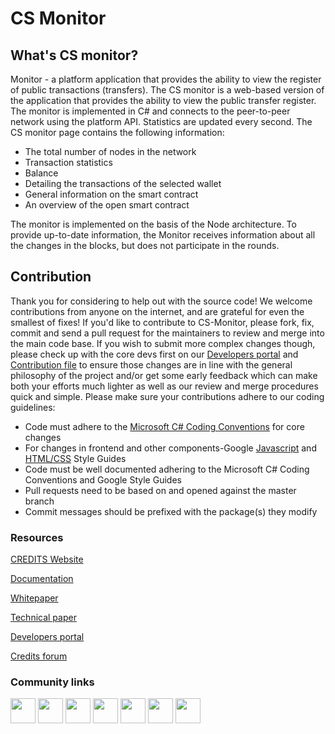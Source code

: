<h1>CS Monitor</h1>
<h2>What's CS monitor?</h2>
<p>Monitor - a platform application that provides the ability to view the register of public transactions (transfers).
The CS monitor is a web-based version of the application that provides the ability to view the public transfer register. The monitor is implemented in C# and connects to the peer-to-peer network using the platform API. Statistics are updated every second.
The CS monitor page contains the following information:</p>
<ul>
<li>The total number of nodes in the network</li>
<li>Transaction statistics</li>
<li>Balance</li>
<li>Detailing the transactions of the selected wallet</li>
<li>General information on the smart contract</li>
<li>An overview of the open smart contract</li>
</ul>
<p>The monitor is implemented on the basis of the Node architecture. To provide up-to-date information, the Monitor receives information about all the changes in the blocks, but does not participate in the rounds.</p>
<h2>Contribution</h2>
<p>Thank you for considering to help out with the source code! We welcome contributions from anyone on the internet, and are grateful for even the smallest of fixes!
If you'd like to contribute to CS-Monitor, please fork, fix, commit and send a pull request for the maintainers to review and merge into the main code base. If you wish to submit more complex changes though, please check up with the core devs first on our <a href="https://developers.credits.com/">Developers portal</a> and <a href="https://github.com/CREDITSCOM/Documentation/blob/master/Contribution.md"> Contribution file</a> to ensure those changes are in line with the general philosophy of the project and/or get some early feedback which can make both your efforts much lighter as well as our review and merge procedures quick and simple.
Please make sure your contributions adhere to our coding guidelines:</p>
<ul>
<li>Code must adhere to the <a href="https://docs.microsoft.com/en-us/dotnet/csharp/programming-guide/inside-a-program/coding-conventions">Microsoft C# Coding Conventions</a> for core changes</li>
<li> For changes in frontend and other components-Google <a href="https://google.github.io/styleguide/jsguide.html">Javascript</a> and <a href="https://google.github.io/styleguide/htmlcssguide.html"> HTML/CSS</a> Style Guides</li>
<li>Code must be well documented adhering to the Microsoft C# Coding Conventions and Google Style Guides</li>
<li>Pull requests need to be based on and opened against the master branch</li>
<li>Commit messages should be prefixed with the package(s) they modify</li>
</ul>
<h3>Resources</h3>

<a href="https://credits.com//">CREDITS Website</a>

<a href="https://github.com/CREDITSCOM/DOCUMENTATION">Documentation</a>

<a href="https://credits.com/Content/Docs/TechnicalWhitePaperCREDITSEng.pdf">Whitepaper</a>

<a href="https://credits.com/Content/Docs/TechnicalPaperENG.pdf">Technical paper</a>

<a href="https://developers.credits.com/">Developers portal</a>

<a href="http://forum.credits.com/">Credits forum</a>
<h3>Community links</h3>
   <a href="https://t.me/creditscom"><img src ="https://simpleicons.org/icons/telegram.svg" height=40 widht=40 ></a>
   <a href="https://twitter.com/creditscom"><img src ="https://simpleicons.org/icons/twitter.svg" height=40 widht=40 ></a>
   <a href="https://www.reddit.com/r/CreditsOfficial/"><img src ="https://simpleicons.org/icons/reddit.svg" height=40 widht=40></a> 
   <a href="https://medium.com/@credits"><img src="https://simpleicons.org/icons/medium.svg" height=40 widht=40></a>
   <a href="https://www.instagram.com/credits_com/"><img src="https://simpleicons.org/icons/facebook.svg" height=40 widht=40></a>
   <a href="https://www.facebook.com/creditscom"><img src="https://simpleicons.org/icons/instagram.svg" height=40 widht=40></a>
   <a href="https://www.youtube.com/channel/UC7kjX_jgauCqmf_a4fqLGOQ"><img src="https://simpleicons.org/icons/youtube.svg" height=40 widht=40></a>